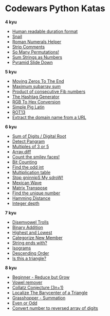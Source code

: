 # Codewars Python Katas

**4 kyu**

  - [Human readable duration format](https://www.codewars.com/kata/52742f58faf5485cae000b9a)
  - [Snail](https://www.codewars.com/kata/521c2db8ddc89b9b7a0000c1)
  - [Roman Numerals Helper](https://www.codewars.com/kata/51b66044bce5799a7f000003)
  - [Strip Comments](https://www.codewars.com/kata/51c8e37cee245da6b40000bd)
  - [So Many Permutations!](https://www.codewars.com/kata/5254ca2719453dcc0b00027d)
  - [Sum Strings as Numbers](https://www.codewars.com/kata/5324945e2ece5e1f32000370)
  - [Pyramid Slide Down](https://www.codewars.com/kata/551f23362ff852e2ab000037)

**5 kyu**

  - [Moving Zeros To The End](https://www.codewars.com/kata/52597aa56021e91c93000cb0)
  - [Maximum subarray sum](https://www.codewars.com/kata/54521e9ec8e60bc4de000d6c)
  - [Product of consecutive Fib numbers](https://www.codewars.com/kata/5541f58a944b85ce6d00006a)
  - [The Hashtag Generator](https://www.codewars.com/kata/52449b062fb80683ec000024)
  - [RGB To Hex Conversion](https://www.codewars.com/kata/513e08acc600c94f01000001)
  - [Simple Pig Latin](https://www.codewars.com/kata/520b9d2ad5c005041100000f)
  - [ROT13](https://www.codewars.com/kata/52223df9e8f98c7aa7000062)
  - [Extract the domain name from a URL](https://www.codewars.com/kata/514a024011ea4fb54200004b)

**6 kyu**

  - [Sum of Digits / Digital Root](https://www.codewars.com/kata/541c8630095125aba6000c00)
  - [Detect Pangram](https://www.codewars.com/kata/545cedaa9943f7fe7b000048)
  - [Multiples of 3 or 5](https://www.codewars.com/kata/514b92a657cdc65150000006)
  - [Array.diff](https://www.codewars.com/kata/523f5d21c841566fde000009)
  - [Count the smiley faces!](https://www.codewars.com/kata/583203e6eb35d7980400002a)
  - [Bit Counting](https://www.codewars.com/kata/526571aae218b8ee490006f4)
  - [Find the odd int](https://www.codewars.com/kata/54da5a58ea159efa38000836)
  - [Multiplication table](https://www.codewars.com/kata/534d2f5b5371ecf8d2000a08)
  - [Stop gninnipS My sdroW!](https://www.codewars.com/kata/5264d2b162488dc400000001)
  - [Mexican Wave](https://www.codewars.com/kata/58f5c63f1e26ecda7e000029)
  - [Matrix Transpose](https://www.codewars.com/kata/52fba2a9adcd10b34300094c)
  - [Find the unique number](https://www.codewars.com/kata/585d7d5adb20cf33cb000235)
  - [Hamming Distance](https://www.codewars.com/kata/5410c0e6a0e736cf5b000e69)
  - [Integer depth](https://www.codewars.com/kata/59b401e24f98a813f9000026)

**7 kyu**

  - [Disemvowel Trolls](https://www.codewars.com/kata/52fba66badcd10859f00097e)
  - [Binary Addition](https://www.codewars.com/kata/551f37452ff852b7bd000139)
  - [Highest and Lowest](https://www.codewars.com/kata/554b4ac871d6813a03000035)
  - [Categorize New Member](https://www.codewars.com/kata/5502c9e7b3216ec63c0001aa)
  - [String ends with?](https://www.codewars.com/kata/51f2d1cafc9c0f745c00037d)
  - [Isograms](https://www.codewars.com/kata/54ba84be607a92aa900000f1)
  - [Descending Order](https://www.codewars.com/kata/5467e4d82edf8bbf40000155)
  - [Is this a triangle?](https://www.codewars.com/kata/56606694ec01347ce800001b)

**8 kyu**

  - [Beginner - Reduce but Grow](https://www.codewars.com/kata/57f780909f7e8e3183000078)
  - [Vowel remover](https://www.codewars.com/kata/5547929140907378f9000039)
  - [Collatz Conjecture (3n+1)](https://www.codewars.com/kata/577a6e90d48e51c55e000217)
  - [Localize The Barycenter of a Triangle](https://www.codewars.com/kata/5601c5f6ba804403c7000004)
  - [Grasshopper - Summation](https://www.codewars.com/kata/55d24f55d7dd296eb9000030)
  - [Even or Odd](https://www.codewars.com/kata/53da3dbb4a5168369a0000fe)
  - [Convert number to reversed array of digits](https://www.codewars.com/kata/5583090cbe83f4fd8c000051)